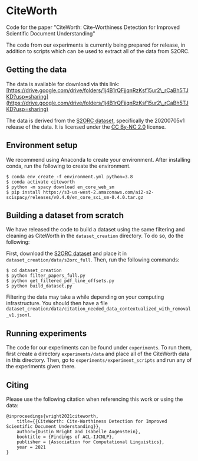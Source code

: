 # CiteWorth
Code for the paper "CiteWorth: Cite-Worthiness Detection for Improved Scientific Document Understanding"

The code from our experiments is currently being prepared for release, in addition to scripts which can be used to extract all of the data from S2ORC. 

## Getting the data
The data is available for download via this link: [https://drive.google.com/drive/folders/1j4B1rQFjjqnRzKsf15ur2\_rCaBh5TJKD?usp=sharing](https://drive.google.com/drive/folders/1j4B1rQFjjqnRzKsf15ur2\_rCaBh5TJKD?usp=sharing)

The data is derived from the [S2ORC dataset](https://github.com/allenai/s2orc), specifically the 20200705v1 release of the data. It is licensed under the [CC By-NC 2.0](https://creativecommons.org/licenses/by-nc/2.0/) license.   

## Environment setup
We recommend using Anaconda to create your environment. After installing conda, run the following to create the environment.
```[bash]
$ conda env create -f environment.yml python=3.8
$ conda activate citeworth
$ python -m spacy download en_core_web_sm
$ pip install https://s3-us-west-2.amazonaws.com/ai2-s2-scispacy/releases/v0.4.0/en_core_sci_sm-0.4.0.tar.gz   
``` 

## Building a dataset from scratch
We have released the code to build a dataset using the same filtering and cleaning as CiteWorth in the `dataset_creation` directory. To do so, do the following:

First, download the [S2ORC dataset](https://github.com/allenai/s2orc) and place it in `dataset_creation/data/s2orc_full`. Then, run the following commands:
```[bash]
$ cd dataset_creation
$ python filter_papers_full.py
$ python get_filtered_pdf_line_offsets.py
$ python build_dataset.py
```

Filtering the data may take a while depending on your computing infrastructure. You should then have a file `dataset_creation/data/citation_needed_data_contextualized_with_removal_v1.jsonl`. 


## Running experiments
The code for our experiments can be found under `experiments`. To run them, first create a directory `experiments/data` and place all of the CiteWorth data in this directory. Then, go to `experiments/experiment_scripts` and run any of the experiments given there.


## Citing
Please use the following citation when referencing this work or using the data:

```
@inproceedings{wright2021citeworth,
    title={{CiteWorth: Cite-Worthiness Detection for Improved Scientific Document Understanding}},
    author={Dustin Wright and Isabelle Augenstein},
    booktitle = {Findings of ACL-IJCNLP},
    publisher = {Association for Computational Linguistics},
    year = 2021
}
```
